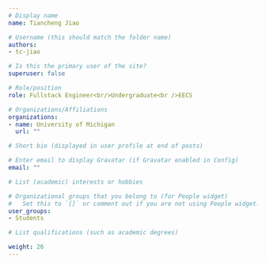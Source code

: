 ```yaml
---
# Display name
name: Tiancheng Jiao

# Username (this should match the folder name)
authors: 
- tc-jiao

# Is this the primary user of the site?
superuser: false

# Role/position
role: Fullstack Engineer<br/>Undergraduate<br />EECS

# Organizations/Affiliations
organizations:
- name: University of Michigan
  url: ""

# Short bio (displayed in user profile at end of posts)

# Enter email to display Gravatar (if Gravatar enabled in Config)
email: ""

# List (academic) interests or hobbies

# Organizational groups that you belong to (for People widget)
#   Set this to `[]` or comment out if you are not using People widget.
user_groups: 
- Students

# List qualifications (such as academic degrees)

weight: 26
---
```

